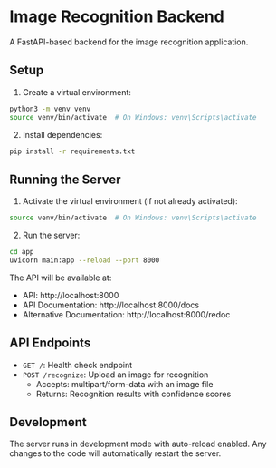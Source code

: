 # Image Recognition Backend

A FastAPI-based backend for the image recognition application.

## Setup

1. Create a virtual environment:
```bash
python3 -m venv venv
source venv/bin/activate  # On Windows: venv\Scripts\activate
```

2. Install dependencies:
```bash
pip install -r requirements.txt
```

## Running the Server

1. Activate the virtual environment (if not already activated):
```bash
source venv/bin/activate  # On Windows: venv\Scripts\activate
```

2. Run the server:
```bash
cd app
uvicorn main:app --reload --port 8000
```

The API will be available at:
- API: http://localhost:8000
- API Documentation: http://localhost:8000/docs
- Alternative Documentation: http://localhost:8000/redoc

## API Endpoints

- `GET /`: Health check endpoint
- `POST /recognize`: Upload an image for recognition
  - Accepts: multipart/form-data with an image file
  - Returns: Recognition results with confidence scores

## Development

The server runs in development mode with auto-reload enabled. Any changes to the code will automatically restart the server. 